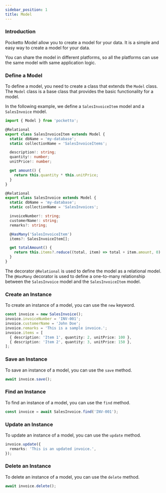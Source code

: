 ```yaml
---
sidebar_position: 1
title: Model
---
```


### Introduction

Pocketto Model allow you to create a model for your data. It is a simple and easy way to create a model for your data.

You can share the model in different platforms, so all the platforms can use the same model with same application logic.

### Define a Model

To define a model, you need to create a class that extends the `Model` class. The `Model` class is a base class that provides the basic functionality for a model.


In the following example, we define a `SalesInvoiceItem` model and a `SalesInvoice` model.
```ts
import { Model } from 'pocketto';

@Relational
export class SalesInvoiceItem extends Model {
  static dbName = 'my-database';
  static collectionName = 'SalesInvoiceItems';

  description!: string;
  quantity!: number;
  unitPrice!: number;

  get amount() {
    return this.quantity * this.unitPrice;
  }
}

@Relational
export class SalesInvoice extends Model {
  static dbName = 'my-database';
  static collectionName = 'SalesInvoices';

  invoiceNumber!: string;
  customerName!: string;
  remarks?: string;

  @HasMany('SalesInvoiceItem')
  items?: SalesInvoiceItem[];

  get totalAmount() {
    return this.items?.reduce((total, item) => total + item.amount, 0) ?? 0;
  }
}
```
The decorator `@Relational` is used to define the model as a relational model. The `@HasMany` decorator is used to define a one-to-many relationship between the `SalesInvoice` model and the `SalesInvoiceItem` model.


### Create an Instance

To create an instance of a model, you can use the `new` keyword.

```ts
const invoice = new SalesInvoice();
invoice.invoiceNumber = 'INV-001';
invoice.customerName = 'John Doe';
invoice.remarks = 'This is a sample invoice.';
invoice.items = [
  { description: 'Item 1', quantity: 2, unitPrice: 100 },
  { description: 'Item 2', quantity: 3, unitPrice: 150 },
];
```

### Save an Instance

To save an instance of a model, you can use the `save` method.

```ts
await invoice.save();
```

### Find an Instance

To find an instance of a model, you can use the `find` method.

```ts
const invoice = await SalesInvoice.find('INV-001');
```

### Update an Instance

To update an instance of a model, you can use the `update` method.

```ts
invoice.update({
  remarks: 'This is an updated invoice.',
});
```

### Delete an Instance

To delete an instance of a model, you can use the `delete` method.

```ts
await invoice.delete();
```
